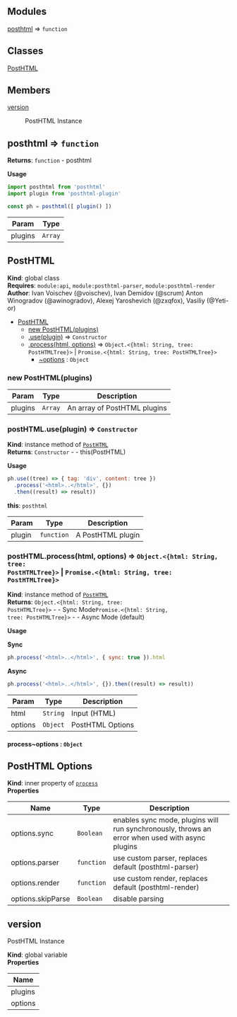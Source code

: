 ## Modules

<dl>
<dt><a href="#module_posthtml">posthtml</a> ⇒ <code>function</code></dt>
<dd></dd>
</dl>

## Classes

<dl>
<dt><a href="#PostHTML">PostHTML</a></dt>
<dd></dd>
</dl>

## Members

<dl>
<dt><a href="#version">version</a></dt>
<dd><p>PostHTML Instance</p>
</dd>
</dl>

<a name="module_posthtml"></a>

## posthtml ⇒ <code>function</code>
**Returns**: <code>function</code> - posthtml

**Usage**
```js
import posthtml from 'posthtml'
import plugin from 'posthtml-plugin'

const ph = posthtml([ plugin() ])
```  

| Param | Type |
| --- | --- |
| plugins | <code>Array</code> | 

<a name="PostHTML"></a>

## PostHTML
**Kind**: global class  
**Requires**: <code>module:api</code>, <code>module:posthtml-parser</code>, <code>module:posthtml-render</code>  
**Author**: Ivan Voischev (@voischev),
        Ivan Demidov (@scrum)
        Anton Winogradov (@awinogradov),
        Alexej Yaroshevich (@zxqfox),
        Vasiliy (@Yeti-or)  

* [PostHTML](#PostHTML)
    * [new PostHTML(plugins)](#new_PostHTML_new)
    * [.use(plugin)](#PostHTML+use) ⇒ <code>Constructor</code>
    * [.process(html, options)](#PostHTML+process) ⇒ <code>Object.&lt;{html: String, tree: PostHTMLTree}&gt;</code> \| <code>Promise.&lt;{html: String, tree: PostHTMLTree}&gt;</code>
        * [~options](#PostHTML+process..options) : <code>Object</code>

<a name="new_PostHTML_new"></a>

### new PostHTML(plugins)

| Param | Type | Description |
| --- | --- | --- |
| plugins | <code>Array</code> | An array of PostHTML plugins |

<a name="PostHTML+use"></a>

### postHTML.use(plugin) ⇒ <code>Constructor</code>
**Kind**: instance method of [<code>PostHTML</code>](#PostHTML)  
**Returns**: <code>Constructor</code> - - this(PostHTML)

**Usage**
```js
ph.use((tree) => { tag: 'div', content: tree })
  .process('<html>..</html>', {})
  .then((result) => result))
```  
**this**: <code>posthtml</code>  

| Param | Type | Description |
| --- | --- | --- |
| plugin | <code>function</code> | A PostHTML plugin |

<a name="PostHTML+process"></a>

### postHTML.process(html, options) ⇒ <code>Object.&lt;{html: String, tree: PostHTMLTree}&gt;</code> \| <code>Promise.&lt;{html: String, tree: PostHTMLTree}&gt;</code>
**Kind**: instance method of [<code>PostHTML</code>](#PostHTML)  
**Returns**: <code>Object.&lt;{html: String, tree: PostHTMLTree}&gt;</code> - - Sync Mode<code>Promise.&lt;{html: String, tree: PostHTMLTree}&gt;</code> - - Async Mode (default)

**Usage**

**Sync**
```js
ph.process('<html>..</html>', { sync: true }).html
```

**Async**
```js
ph.process('<html>..</html>', {}).then((result) => result))
```  

| Param | Type | Description |
| --- | --- | --- |
| html | <code>String</code> | Input (HTML) |
| options | <code>Object</code> | PostHTML Options |

<a name="PostHTML+process..options"></a>

#### process~options : <code>Object</code>
## PostHTML Options

**Kind**: inner property of [<code>process</code>](#PostHTML+process)  
**Properties**

| Name | Type | Description |
| --- | --- | --- |
| options.sync | <code>Boolean</code> | enables sync mode, plugins will run synchronously, throws an error when used with async plugins |
| options.parser | <code>function</code> | use custom parser, replaces default (posthtml-parser) |
| options.render | <code>function</code> | use custom render, replaces default (posthtml-render) |
| options.skipParse | <code>Boolean</code> | disable parsing |

<a name="version"></a>

## version
PostHTML Instance

**Kind**: global variable  
**Properties**

| Name |
| --- |
| plugins | 
| options | 


